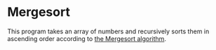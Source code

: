 # Mergesort

This program takes an array of numbers and recursively sorts them in ascending order according to [the Mergesort algorithm](https://en.wikipedia.org/wiki/Merge_sort).